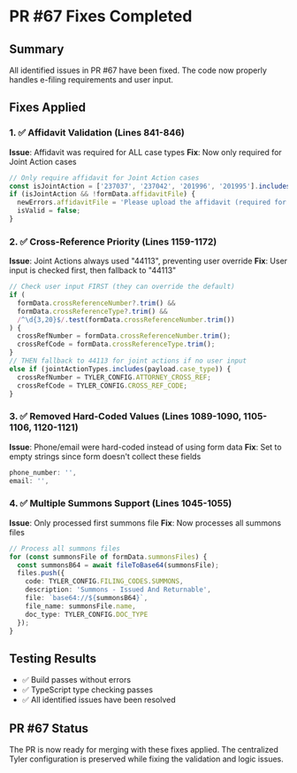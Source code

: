 # PR #67 Fixes Completed

## Summary
All identified issues in PR #67 have been fixed. The code now properly handles e-filing requirements and user input.

## Fixes Applied

### 1. ✅ Affidavit Validation (Lines 841-846)
**Issue**: Affidavit was required for ALL case types
**Fix**: Now only required for Joint Action cases

```typescript
// Only require affidavit for Joint Action cases
const isJointAction = ['237037', '237042', '201996', '201995'].includes(formData.caseType);
if (isJointAction && !formData.affidavitFile) {
  newErrors.affidavitFile = 'Please upload the affidavit (required for Joint Action cases)';
  isValid = false;
}
```

### 2. ✅ Cross-Reference Priority (Lines 1159-1172)
**Issue**: Joint Actions always used "44113", preventing user override
**Fix**: User input is checked first, then fallback to "44113"

```typescript
// Check user input FIRST (they can override the default)
if (
  formData.crossReferenceNumber?.trim() &&
  formData.crossReferenceType?.trim() &&
  /^\d{3,20}$/.test(formData.crossReferenceNumber.trim())
) {
  crossRefNumber = formData.crossReferenceNumber.trim();
  crossRefCode = formData.crossReferenceType.trim();
}
// THEN fallback to 44113 for joint actions if no user input
else if (jointActionTypes.includes(payload.case_type)) {
  crossRefNumber = TYLER_CONFIG.ATTORNEY_CROSS_REF;
  crossRefCode = TYLER_CONFIG.CROSS_REF_CODE;
}
```

### 3. ✅ Removed Hard-Coded Values (Lines 1089-1090, 1105-1106, 1120-1121)
**Issue**: Phone/email were hard-coded instead of using form data
**Fix**: Set to empty strings since form doesn't collect these fields

```typescript
phone_number: '',
email: '',
```

### 4. ✅ Multiple Summons Support (Lines 1045-1055)
**Issue**: Only processed first summons file
**Fix**: Now processes all summons files

```typescript
// Process all summons files
for (const summonsFile of formData.summonsFiles) {
  const summonsB64 = await fileToBase64(summonsFile);
  files.push({
    code: TYLER_CONFIG.FILING_CODES.SUMMONS,
    description: 'Summons - Issued And Returnable',
    file: `base64://${summonsB64}`,
    file_name: summonsFile.name,
    doc_type: TYLER_CONFIG.DOC_TYPE
  });
}
```

## Testing Results
- ✅ Build passes without errors
- ✅ TypeScript type checking passes
- ✅ All identified issues have been resolved

## PR #67 Status
The PR is now ready for merging with these fixes applied. The centralized Tyler configuration is preserved while fixing the validation and logic issues.